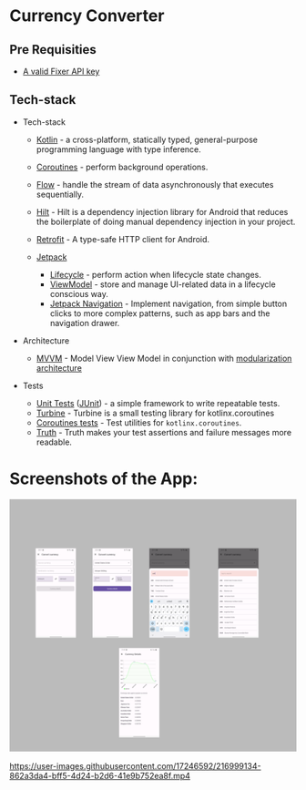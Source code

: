 # Currency Converter

## Pre Requisities

- [A valid Fixer API key](https://apilayer.com/marketplace/fixer-api?_gl=1*h9y3ex*_ga*MTIwMDIzMTYzMi4xNjc1NTA0OTkx*_ga_HGV43FGGVM*MTY3NTYyNzA4Ni40LjEuMTY3NTYyNzA5NS41MS4wLjA.#pricing)

 
 
## Tech-stack

* Tech-stack
    * [Kotlin](https://kotlinlang.org/) - a cross-platform, statically typed, general-purpose
      programming language with type inference.
    * [Coroutines](https://kotlinlang.org/docs/reference/coroutines-overview.html) - perform
      background operations.
    * [Flow](https://kotlinlang.org/docs/reference/coroutines/flow.html) - handle the stream of data
      asynchronously that executes sequentially.
    * [Hilt](https://developer.android.com/training/dependency-injection/hilt-android) - Hilt is a
      dependency injection library for Android that reduces the boilerplate of doing manual
      dependency injection in your project.
    * [Retrofit](https://square.github.io/retrofit/) - A type-safe HTTP client for Android.
    * [Jetpack](https://developer.android.com/jetpack)
     
        * [Lifecycle](https://developer.android.com/topic/libraries/architecture/lifecycle) -
          perform action when lifecycle state changes.
        * [ViewModel](https://developer.android.com/topic/libraries/architecture/viewmodel) - store
          and manage UI-related data in a lifecycle conscious way.
        * [Jetpack Navigation](https://developer.android.com/guide/navigation/navigation-getting-started) -
          Implement navigation, from simple button clicks to more complex patterns, such as app bars
          and the navigation drawer.


* Architecture
    * [MVVM](https://developer.android.com/topic/architecture) - Model View View Model in conjunction with [modularization architecture](https://developer.android.com/topic/modularization)
* Tests
    * [Unit Tests](https://en.wikipedia.org/wiki/Unit_testing) ([JUnit](https://junit.org/junit4/)) -
      a simple framework to write repeatable tests.
    * [Turbine](https://github.com/cashapp/turbine) - Turbine is a small testing library for kotlinx.coroutines
    * [Coroutines tests](https://kotlinlang.org/api/kotlinx.coroutines/kotlinx-coroutines-test/) - Test utilities for `kotlinx.coroutines`.
    * [Truth](https://github.com/google/truth) - Truth makes your test assertions and failure
      messages more readable.

 
# Screenshots of the App:
![](screenshots/screens.png)

https://user-images.githubusercontent.com/17246592/216999134-862a3da4-bff5-4d24-b2d6-41e9b752ea8f.mp4


